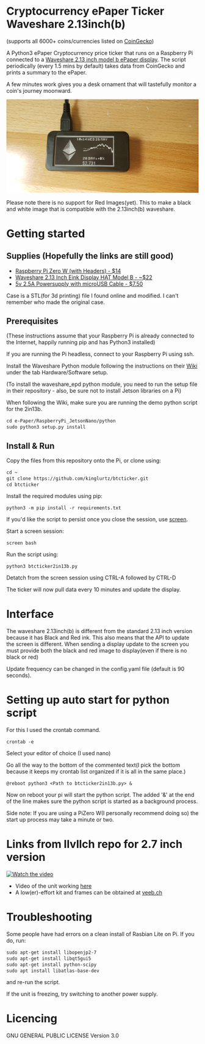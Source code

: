 # Cryptocurrency ePaper Ticker Waveshare 2.13inch(b)
(supports all 6000+ coins/currencies listed on [CoinGecko](https://api.coingecko.com/api/v3/coins/list))

A Python3 ePaper Cryptocurrency price ticker that runs on a Raspberry Pi connected to a [Waveshare 2.13 inch model b ePaper display](https://www.waveshare.com/wiki/2.13inch_e-Paper_HAT). The script periodically (every 1.5 mins by default) takes data from CoinGecko and prints a summary to the ePaper.

A few minutes work gives you a desk ornament that will tastefully monitor a coin's journey moonward.

![Inverted Color Pi2in13b](./images/actionshot/pi2in13b.jpg)

Please note there is no support for Red Images(yet). This to make a black and white image that is compatible with the 2.13inch(b) waveshare.

# Getting started

## Supplies (Hopefully the links are still good)

- [Raspberry Pi Zero W (with Headers) - $14](https://www.adafruit.com/product/3708)
- [Waveshare 2.13 Inch Eink Display HAT Model B - ~$22](https://www.amazon.com/waveshare-2-13inch-HAT-Resolution-Raspberry/dp/B07Q22WDB9/ref=pd_lpo_147_t_2/136-6565877-3985041?_encoding=UTF8&pd_rd_i=B07Q22WDB9&pd_rd_r=52b68f29-0a3f-4ffc-9215-b70a143296e5&pd_rd_w=F78l6&pd_rd_wg=bTZpi&pf_rd_p=a0d6e967-6561-454c-84f8-2ce2c92b79a6&pf_rd_r=V4Y8D0T72565N8RYDN6N&psc=1&refRID=V4Y8D0T72565N8RYDN6N)
- [5v 2.5A Powersupply with microUSB Cable - $7.50](https://www.adafruit.com/product/1995)

Case is a STL(for 3d printing) file I found online and modified. I can't remember who made the original case. 

## Prerequisites

(These instructions assume that your Raspberry Pi is already connected to the Internet, happily running pip and has Python3 installed)

If you are running the Pi headless, connect to your Raspberry Pi using ssh.

Install the Waveshare Python module following the instructions on their [Wiki](https://www.waveshare.com/wiki/2.7inch_e-Paper_HAT) under the tab Hardware/Software setup.

(To install the waveshare_epd python module, you need to run the setup file in their repository - also, be sure not to install Jetson libraries on a Pi)

When following the Wiki, make sure you are running the demo python script for the 2in13b.

```
cd e-Paper/RaspberryPi_JetsonNano/python
sudo python3 setup.py install
```
## Install & Run

Copy the files from this repository onto the Pi, or clone using:

```
cd ~
git clone https://github.com/kinglurtz/btcticker.git
cd btcticker
```


Install the required modules using pip:

```
python3 -m pip install -r requirements.txt
```

If you'd like the script to persist once you close the session, use [screen](https://linuxize.com/post/how-to-use-linux-screen/).

Start a screen session:

```
screen bash
```

Run the script using:

```
python3 btcticker2in13b.py
```

Detatch from the screen session using CTRL-A followed by CTRL-D

The ticker will now pull data every 10 minutes and update the display. 

# Interface

The waveshare 2.13inch(b) is different from the standard 2.13 inch version because it has Black and Red ink. This also means that the API to update the screen is different. When sending a display update to the screen you must provide both the black and red image to display(even if there is no black or red)

Update frequency can be changed in the config.yaml file (default is 90 seconds).

# Setting up auto start for python script

For this I used the crontab command.
```
crontab -e
```
Select your editor of choice (I used nano)

Go all the way to the bottom of the commented text(I pick the bottom because it keeps my crontab list organized if it is all in the same place.)
```
@reboot python3 <Path to btcticker2in13b.py> &
```
Now on reboot your pi will start the python script. The added '&' at the end of the line makes sure the python script is started as a background process. 

Side note: If you are using a PiZero W(I personally recommend doing so) the start up process may take a minute or two.

# Links from llvllch repo for 2.7 inch version
[![Watch the video](https://img.youtube.com/vi/DNLUmJb7Mj8/maxresdefault.jpg)](https://youtu.be/DNLUmJb7Mj8) 
- Video of the unit working [here](https://youtu.be/DNLUmJb7Mj8)
- A low(er)-effort kit and frames can be obtained at [veeb.ch](http://www.veeb.ch/store/p/cryptocurrency-ticker)

# Troubleshooting

Some people have had errors on a clean install of Rasbian Lite on Pi. If you do, run:

```
sudo apt-get install libopenjp2-7
sudo apt-get install libqt5gui5
sudo apt-get install python-scipy
sudo apt install libatlas-base-dev
```

and re-run the script.

If the unit is freezing, try switching to another power supply. 

# Licencing

GNU GENERAL PUBLIC LICENSE Version 3.0
